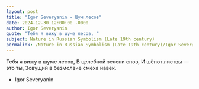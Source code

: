 ```yaml
---
layout: post
title: "Igor Severyanin - Шум лесов"
date: 2024-12-30 12:00:00 -0000
author: Igor Severyanin
quote: "Тебя я вижу в шуме лесов, "
subject: Nature in Russian Symbolism (Late 19th century)
permalink: /Nature in Russian Symbolism (Late 19th century)/Igor Severyanin/Igor Severyanin - Шум лесов
---
```


Тебя я вижу в шуме лесов, 
В целебной зелени снов, 
И шёпот листвы — это ты, 
Зовущий в безмолвие смеха навек.

- Igor Severyanin
